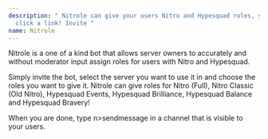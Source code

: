 ```yaml
---
description: " Nitrole can give your users Nitro and Hypesquad roles, simply by having them
  click a link! Invite "
name: Nitrole
---
```


Nitrole is a one of a kind bot that allows server owners to accurately and without moderator input assign roles for users with Nitro and Hypesquad.

Simply invite the bot, select the server you want to use it in and choose the roles you want to give it. Nitrole can give roles for Nitro (Full), Nitro Classic (Old Nitro), Hypesquad Events, Hypesquad Brilliance, Hypesquad Balance and Hypesquad Bravery!

When you are done, type n>sendmessage in a channel that is visible to your users.

